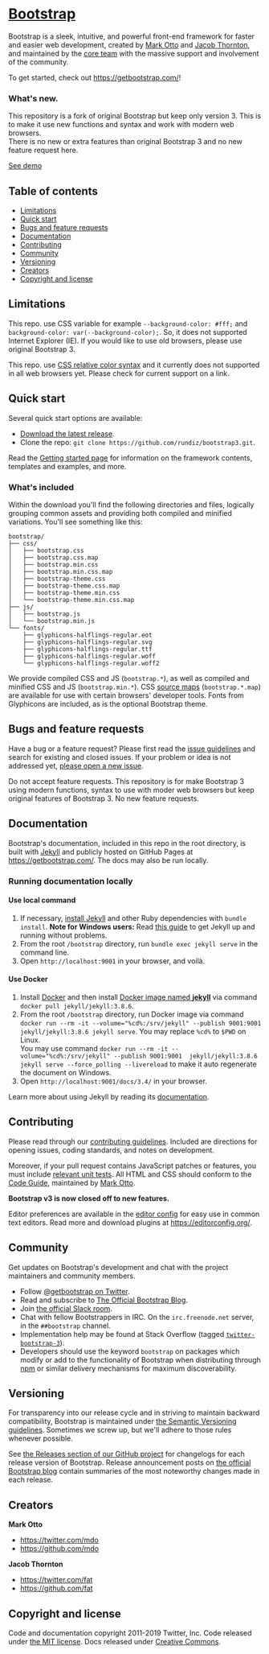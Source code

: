 # [Bootstrap](https://getbootstrap.com/)

Bootstrap is a sleek, intuitive, and powerful front-end framework for faster and easier web development, created by [Mark Otto](https://twitter.com/mdo) and [Jacob Thornton](https://twitter.com/fat), and maintained by the [core team](https://github.com/orgs/twbs/people) with the massive support and involvement of the community.

To get started, check out <https://getbootstrap.com/>!

### What's new.

This repository is a fork of original Bootstrap but keep only version 3. This is to make it use new functions and syntax and work with modern web browsers.  
There is no new or extra features than original Bootstrap 3 and no new feature request here.

[See demo](https://rundiz.github.io/bootstrap3/)


## Table of contents

* [Limitations](#limitations)
* [Quick start](#quick-start)
* [Bugs and feature requests](#bugs-and-feature-requests)
* [Documentation](#documentation)
* [Contributing](#contributing)
* [Community](#community)
* [Versioning](#versioning)
* [Creators](#creators)
* [Copyright and license](#copyright-and-license)


## Limitations

This repo. use CSS variable for example `--background-color: #fff;` and `background-color: var(--background-color);`. So, it does not supported Internet Explorer (IE). If you would like to use old browsers, please use original Bootstrap 3.

This repo. use [CSS relative color syntax](https://caniuse.com/css-relative-colors) and it currently does not supported in all web browsers yet. Please check for current support on a link.


## Quick start

Several quick start options are available:

* [Download the latest release](https://github.com/rundiz/bootstrap3/archive/v3.4.1.zip).
* Clone the repo: `git clone https://github.com/rundiz/bootstrap3.git`.

Read the [Getting started page](https://getbootstrap.com/docs/3.4/getting-started/) for information on the framework contents, templates and examples, and more.

### What's included

Within the download you'll find the following directories and files, logically grouping common assets and providing both compiled and minified variations. You'll see something like this:

```
bootstrap/
├── css/
│   ├── bootstrap.css
│   ├── bootstrap.css.map
│   ├── bootstrap.min.css
│   ├── bootstrap.min.css.map
│   ├── bootstrap-theme.css
│   ├── bootstrap-theme.css.map
│   ├── bootstrap-theme.min.css
│   └── bootstrap-theme.min.css.map
├── js/
│   ├── bootstrap.js
│   └── bootstrap.min.js
└── fonts/
    ├── glyphicons-halflings-regular.eot
    ├── glyphicons-halflings-regular.svg
    ├── glyphicons-halflings-regular.ttf
    ├── glyphicons-halflings-regular.woff
    └── glyphicons-halflings-regular.woff2
```

We provide compiled CSS and JS (`bootstrap.*`), as well as compiled and minified CSS and JS (`bootstrap.min.*`). CSS [source maps](https://developers.google.com/web/tools/chrome-devtools/javascript/source-maps) (`bootstrap.*.map`) are available for use with certain browsers' developer tools. Fonts from Glyphicons are included, as is the optional Bootstrap theme.


## Bugs and feature requests

Have a bug or a feature request? Please first read the [issue guidelines](https://github.com/rundiz/bootstrap3/blob/v3-dev/CONTRIBUTING.md#using-the-issue-tracker) and search for existing and closed issues. If your problem or idea is not addressed yet, [please open a new issue](https://github.com/rundiz/bootstrap3/issues/new).

Do not accept feature requests. This repository is for make Bootstrap 3 using modern functions, syntax to use with moder web browsers but keep original features of Bootstrap 3. No new feature requests.

## Documentation

Bootstrap's documentation, included in this repo in the root directory, is built with [Jekyll](https://jekyllrb.com/) and publicly hosted on GitHub Pages at <https://getbootstrap.com/>. The docs may also be run locally.

### Running documentation locally

#### Use local command
1. If necessary, [install Jekyll](https://jekyllrb.com/docs/installation/) and other Ruby dependencies with `bundle install`.
   **Note for Windows users:** Read [this guide](https://jekyllrb.com/docs/installation/windows/) to get Jekyll up and running without problems.
2. From the root `/bootstrap` directory, run `bundle exec jekyll serve` in the command line.
4. Open `http://localhost:9001` in your browser, and voilà.

#### Use Docker
1. Install [Docker](https://www.docker.com/) and then install [Docker image named **jekyll**](https://hub.docker.com/r/jekyll/jekyll/) via command `docker pull jekyll/jekyll:3.8.6`.
2. From the root `/bootstrap` directory, run Docker image via command `docker run --rm -it --volume="%cd%:/srv/jekyll" --publish 9001:9001  jekyll/jekyll:3.8.6 jekyll serve`. You may replace `%cd%` to `$PWD` on Linux.  
  You may use command `docker run --rm -it --volume="%cd%:/srv/jekyll" --publish 9001:9001  jekyll/jekyll:3.8.6 jekyll serve --force_polling --livereload` to make it auto regenerate the document on Windows.
3. Open `http://localhost:9001/docs/3.4/` in your browser.

Learn more about using Jekyll by reading its [documentation](https://jekyllrb.com/docs/).


## Contributing

Please read through our [contributing guidelines](https://github.com/rundiz/bootstrap3/blob/v3-dev/CONTRIBUTING.md). Included are directions for opening issues, coding standards, and notes on development.

Moreover, if your pull request contains JavaScript patches or features, you must include [relevant unit tests](https://github.com/rundiz/bootstrap3/tree/v3-dev/js/tests). All HTML and CSS should conform to the [Code Guide](https://github.com/mdo/code-guide), maintained by [Mark Otto](https://github.com/mdo).

**Bootstrap v3 is now closed off to new features.**

Editor preferences are available in the [editor config](https://github.com/rundiz/bootstrap3/blob/v3-dev/.editorconfig) for easy use in common text editors. Read more and download plugins at <https://editorconfig.org/>.


## Community

Get updates on Bootstrap's development and chat with the project maintainers and community members.

* Follow [@getbootstrap on Twitter](https://twitter.com/getbootstrap).
* Read and subscribe to [The Official Bootstrap Blog](https://blog.getbootstrap.com/).
* Join [the official Slack room](https://bootstrap-slack.herokuapp.com/).
* Chat with fellow Bootstrappers in IRC. On the `irc.freenode.net` server, in the `##bootstrap` channel.
* Implementation help may be found at Stack Overflow (tagged [`twitter-bootstrap-3`](https://stackoverflow.com/questions/tagged/twitter-bootstrap-3)).
* Developers should use the keyword `bootstrap` on packages which modify or add to the functionality of Bootstrap when distributing through [npm](https://www.npmjs.com/search?q=keywords:bootstrap) or similar delivery mechanisms for maximum discoverability.


## Versioning

For transparency into our release cycle and in striving to maintain backward compatibility, Bootstrap is maintained under [the Semantic Versioning guidelines](https://semver.org/). Sometimes we screw up, but we'll adhere to those rules whenever possible.

See [the Releases section of our GitHub project](https://github.com/rundiz/bootstrap3/releases) for changelogs for each release version of Bootstrap. Release announcement posts on [the official Bootstrap blog](https://blog.getbootstrap.com/) contain summaries of the most noteworthy changes made in each release.


## Creators

**Mark Otto**

* <https://twitter.com/mdo>
* <https://github.com/mdo>

**Jacob Thornton**

* <https://twitter.com/fat>
* <https://github.com/fat>


## Copyright and license

Code and documentation copyright 2011-2019 Twitter, Inc. Code released under [the MIT license](https://github.com/rundiz/bootstrap3/blob/v3-dev/LICENSE). Docs released under [Creative Commons](https://github.com/rundiz/bootstrap3/blob/v3-dev/docs/LICENSE).
